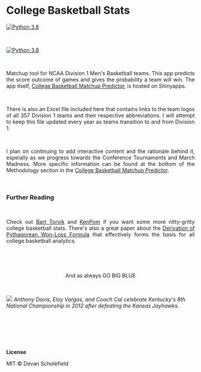 # College Basketball Stats


[![Python 3.8](https://img.shields.io/badge/python-3.8+-blue.svg)](https://www.python.org/downloads/release/python-380/)

&nbsp;

[![Python 3.8](https://img.shields.io/badge/python-3.8+-blue.svg)](https://www.python.org/downloads/release/python-380/)

&nbsp;

<div style="text-align:justify;"> Matchup tool for NCAA Division 1 Men's Basketball teams.  This app predicts the score outcome of games and gives the probability a team will win.  The app itself, <a href = "https://dschof1.shinyapps.io/cbb_stats/">College Basketball Matchup Predictor</a>, is hosted on Shinyapps. </div>

&nbsp;

<div style="text-align:justify;"> There is also an Excel file included here that contains links to the team logos of all 357 Division 1 teams and their respective abbreviations.  I will attempt to keep this file updated every year as teams transition to and from Division 1. </div>

&nbsp;

<div style="text-align:justify;"> I plan on continuing to add interactive content and the rationale behind it, espeially as we progress towards the Conference Tournaments and March Madness.  More specific information can be found at the bottom of the Methodology section in the <a href="https://dschof1.shinyapps.io/cbb_stats/">College Basketball Matchup Predictor</a>. </div>

&nbsp;

### Further Reading

&nbsp;

<div style="text-align:justify;"> Check out <a href = "https://barttorvik.com/">Bart Torvik</a> and <a href = "https://kenpom.com/">KenPom</a> if you want some more nitty-gritty college basketball stats.  There's also a great paper about the <a href ="https://web.williams.edu/Mathematics/sjmiller/public_html/math/papers/PythagWonLoss_Paper.pdf"> Derivation of Pythagorean Won-Loss Formula</a> that effectively forms the basis for all college basketball analytics.</div>

&nbsp;

&nbsp;

<p align="center">
  And as always GO BIG BLUE
</p>

&nbsp;

![](<https://www.si.com/.image/t_share/MTY4MDE0MDI2NzkyOTA0MDY0/kentucky-national-championship-winsjpg.jpg>)
<em>Anthony Davis, Eloy Vargas, and Coach Cal celebrate Kentucky's 8th National Championship in 2012 after defeating the Kansas Jayhawks. </em>

&nbsp;

&nbsp;

&nbsp;

**License**

MIT &copy; Devan Scholefield




